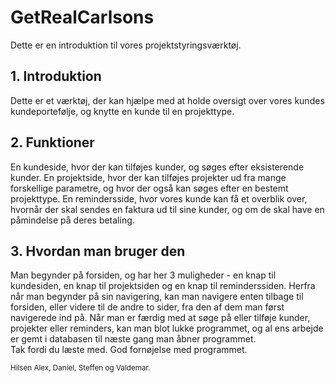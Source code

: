 # GetRealCarlsons

Dette er en introduktion til vores projektstyringsværktøj.

<div id="toc">
  <ul style="list-style: none">
    <summary>
      <h2> 1. Introduktion </h2>
    </summary>
  </ul>
</div>
Dette er et værktøj, der kan hjælpe med at holde oversigt over vores kundes kundeportefølje, og knytte en kunde til en projekttype.

<div id="toc">
  <ul style="list-style: none">
    <summary>
      <h2> 2. Funktioner </h2>
    </summary>
  </ul>
</div>
En kundeside, hvor der kan tilføjes kunder, og søges efter eksisterende kunder.
En projektside, hvor der kan tilføjes projekter ud fra mange forskellige parametre, og hvor der også kan søges efter en bestemt projekttype.
En remindersside, hvor vores kunde kan få et overblik over, hvornår der skal sendes en faktura ud til sine kunder, og om de skal have en påmindelse på deres betaling.

<div id="toc">
  <ul style="list-style: none">
    <summary>
      <h2> 3. Hvordan man bruger den </h2>
    </summary>
  </ul>
</div>
Man begynder på forsiden, og har her 3 muligheder - en knap til kundesiden, en knap til projektsiden og en knap til reminderssiden. Herfra når man begynder på sin navigering, kan man navigere enten tilbage til forsiden, eller videre til de andre to sider, fra den af dem man først navigerede ind på.
Når man er færdig med at søge på eller tilføje kunder, projekter eller reminders, kan man blot lukke programmet, og al ens arbejde er gemt i databasen til næste gang man åbner programmet.

<br>
Tak fordi du læste med. God fornøjelse med programmet.

<sub>Hilsen Alex, Daniel, Steffen og Valdemar.</sub>
